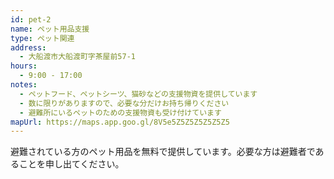 ```yaml
---
id: pet-2
name: ペット用品支援
type: ペット関連
address:
  - 大船渡市大船渡町字茶屋前57-1
hours:
  - 9:00 - 17:00
notes:
  - ペットフード、ペットシーツ、猫砂などの支援物資を提供しています
  - 数に限りがありますので、必要な分だけお持ち帰りください
  - 避難所にいるペットのための支援物資も受け付けています
mapUrl: https://maps.app.goo.gl/8V5e5Z5Z5Z5Z5Z5Z5
---
```


避難されている方のペット用品を無料で提供しています。必要な方は避難者であることを申し出てください。

